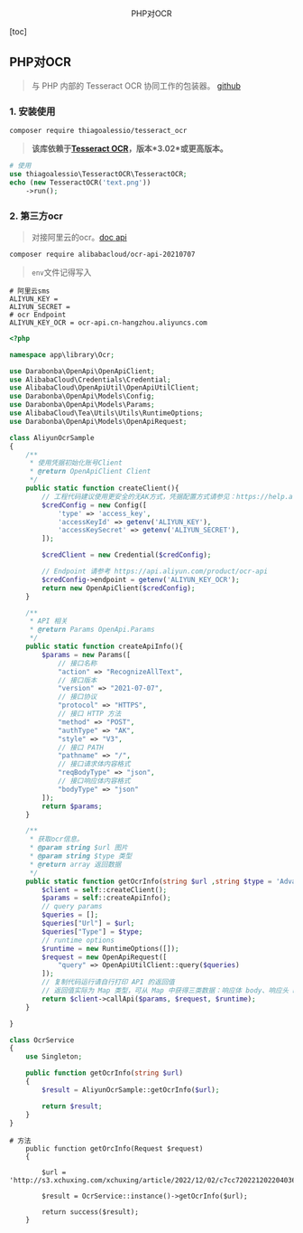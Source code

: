 <center>PHP对OCR</center>





[toc]











## PHP对OCR

> 与 PHP 内部的 Tesseract OCR 协同工作的包装器。 [github](https://github.com/thiagoalessio/tesseract-ocr-for-php)





### 1. 安装使用

```shell
composer require thiagoalessio/tesseract_ocr
```

>  **该库依赖于[Tesseract OCR](https://github.com/tesseract-ocr/tesseract)，版本\*3.02\*或更高版本。**



```php
# 使用
use thiagoalessio\TesseractOCR\TesseractOCR;
echo (new TesseractOCR('text.png'))
    ->run();
```



























### 2. 第三方ocr

> 对接阿里云的ocr。[doc ](https://api.aliyun.com/api/ocr-api/2021-07-07)  [api](https://api.aliyun.com/api/ocr-api/2021-07-07/RecognizeAllText)

```shell
composer require alibabacloud/ocr-api-20210707
```

> `env`文件记得写入

```shell
# 阿里云sms
ALIYUN_KEY = 
ALIYUN_SECRET = 
# ocr Endpoint
ALIYUN_KEY_OCR = ocr-api.cn-hangzhou.aliyuncs.com

```



```php
<?php

namespace app\library\Ocr;

use Darabonba\OpenApi\OpenApiClient;
use AlibabaCloud\Credentials\Credential;
use AlibabaCloud\OpenApiUtil\OpenApiUtilClient;
use Darabonba\OpenApi\Models\Config;
use Darabonba\OpenApi\Models\Params;
use AlibabaCloud\Tea\Utils\Utils\RuntimeOptions;
use Darabonba\OpenApi\Models\OpenApiRequest;

class AliyunOcrSample
{
    /**
     * 使用凭据初始化账号Client
     * @return OpenApiClient Client
     */
    public static function createClient(){
        // 工程代码建议使用更安全的无AK方式，凭据配置方式请参见：https://help.aliyun.com/document_detail/311677.html。
        $credConfig = new Config([
            'type' => 'access_key',
            'accessKeyId' => getenv('ALIYUN_KEY'),
            'accessKeySecret' => getenv('ALIYUN_SECRET'),
        ]);

        $credClient = new Credential($credConfig);

        // Endpoint 请参考 https://api.aliyun.com/product/ocr-api
        $credConfig->endpoint = getenv('ALIYUN_KEY_OCR');
        return new OpenApiClient($credConfig);
    }

    /**
     * API 相关
     * @return Params OpenApi.Params
     */
    public static function createApiInfo(){
        $params = new Params([
            // 接口名称
            "action" => "RecognizeAllText",
            // 接口版本
            "version" => "2021-07-07",
            // 接口协议
            "protocol" => "HTTPS",
            // 接口 HTTP 方法
            "method" => "POST",
            "authType" => "AK",
            "style" => "V3",
            // 接口 PATH
            "pathname" => "/",
            // 接口请求体内容格式
            "reqBodyType" => "json",
            // 接口响应体内容格式
            "bodyType" => "json"
        ]);
        return $params;
    }

    /**
     * 获取ocr信息。
     * @param string $url 图片
     * @param string $type 类型
     * @return array 返回数据
     */
    public static function getOcrInfo(string $url ,string $type = 'Advanced'){
        $client = self::createClient();
        $params = self::createApiInfo();
        // query params
        $queries = [];
        $queries["Url"] = $url;
        $queries["Type"] = $type;
        // runtime options
        $runtime = new RuntimeOptions([]);
        $request = new OpenApiRequest([
            "query" => OpenApiUtilClient::query($queries)
        ]);
        // 复制代码运行请自行打印 API 的返回值
        // 返回值实际为 Map 类型，可从 Map 中获得三类数据：响应体 body、响应头 headers、HTTP 返回的状态码 statusCode。
        return $client->callApi($params, $request, $runtime);
    }

}
```

```php
class OcrService
{
    use Singleton;

    public function getOcrInfo(string $url)
    {
        $result = AliyunOcrSample::getOcrInfo($url);

        return $result;
    }
}
```

```shell
# 方法
    public function getOrcInfo(Request $request)
    {

        $url = 'http://s3.xchuxing.com/xchuxing/article/2022/12/02/c7cc7202212022040361808.jpg';

        $result = OcrService::instance()->getOcrInfo($url);

        return success($result);
    }
```

